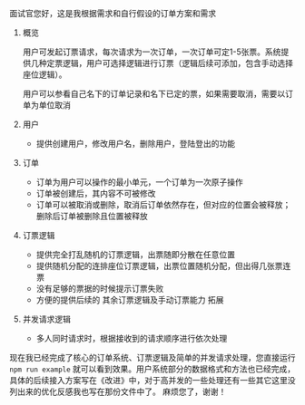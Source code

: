 面试官您好，这是我根据需求和自行假设的订单方案和需求

1. 概览
    
    用户可发起订票请求，每次请求为一次订单，一次订单可定1-5张票。系统提供几种定票逻辑，用户可选择逻辑进行订票（逻辑后续可添加，包含手动选择座位逻辑）。

    用户可以参看自己名下的订单记录和名下已定的票，如果需要取消，需要以订单为单位取消

1. 用户

    - 提供创建用户，修改用户名，删除用户，登陆登出的功能

1. 订单

    - 订单为用户可以操作的最小单元，一个订单为一次原子操作
    - 订单被创建后，其内容不可被修改
    - 订单可以被取消或删除，取消后订单依然存在，但对应的位置会被释放；删除后订单被删除且位置被释放

1. 订票逻辑

    - 提供完全打乱随机的订票逻辑，出票随即分散在任意位置
    - 提供随机分配的连排座位订票逻辑，出票位置随机分配，但出得几张票连票
    - 没有足够的票据的时候提示订票失败
    - 方便的提供后续的 其余订票逻辑及手动订票能力 拓展

1. 并发请求逻辑

    - 多人同时请求时，根据接收到的请求顺序进行依次处理

现在我已经完成了核心的订单系统、订票逻辑及简单的并发请求处理，您直接运行 `npm run example` 就可以看到效果。用户系统部分的数据格式和方法也已经完成，具体的后续接入方案写在《改进》中，对于高并发的一些处理还有一些其它这里没列出来的优化反感我也写在那份文件中了。
麻烦您了，谢谢！